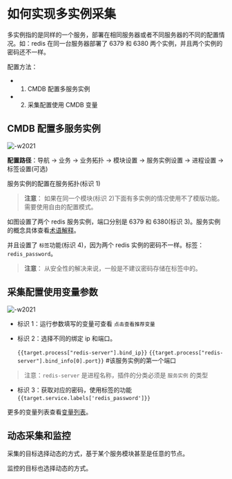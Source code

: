 # 如何实现多实例采集

多实例指的是同样的一个服务，部署在相同服务器或者不同服务器的不同的配置情况。如：redis 在同一台服务器部署了 6379 和 6380 两个实例，并且两个实例的密码还不一样。

配置方法：

* 1) CMDB 配置多服务实例
* 2) 采集配置使用 CMDB 变量

## CMDB 配置多服务实例

![-w2021](media/15782889239728.jpg)

**配置路径**：导航  →  业务  →  业务拓扑  →  模块设置  →  服务实例设置  →  进程设置  →  标签设置(可选)

服务实例的配置在服务拓扑(标识 1)

> **注意**： 如果在同一个模块(标识 2)下面有多实例的情况使用不了模版功能。需要使用自由的配置模式。

如图设置了两个 redis 服务实例，端口分别是 6379 和 6380(标识 3)。服务实例的概念具体查看[术语解释](../../Term/glossary.md)。

并且设置了 `标签`功能(标识 4)，因为两个 redis 实例的密码不一样。标签： `redis_password`。

> **注意**： 从安全性的解决来说，一般是不建议密码存储在标签中的。

## 采集配置使用变量参数

![-w2021](media/15782891786421.jpg)

* 标识 1：运行参数填写的变量可查看 `点击查看推荐变量`
* 标识 2：选择不同的绑定 ip 和端口。

  `{{target.process["redis-server"].bind_ip}}`
  `{{target.process["redis-server"].bind_info[0].port}}`  #该服务实例的第一个端口

> 注意：`redis-server` 是进程名称，插件的分类必须是 `服务实例` 的类型

* 标识 3：获取对应的密码，使用标签的功能
  `{{target.service.labels['redis_password']}}`

更多的变量列表查看[变量列表](../integrations-metrics/variables.md)。

## 动态采集和监控

采集的目标选择动态的方式，基于某个服务模块甚至是任意的节点。

监控的目标也选择动态的方式。
